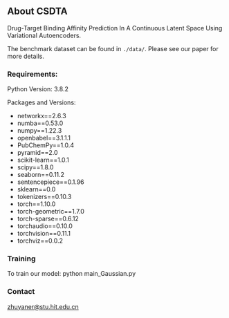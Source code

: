 ## About CSDTA
Drug-Target Binding Affinity Prediction In A Continuous Latent Space Using Variational Autoencoders.

The benchmark dataset can be found in `./data/`. Please see our paper for more details.

### Requirements:
  Python Version: 3.8.2
  
  Packages and Versions:
  - networkx==2.6.3
  - numba==0.53.0
  - numpy==1.22.3
  - openbabel==3.1.1.1
  - PubChemPy==1.0.4
  - pyramid==2.0
  - scikit-learn==1.0.1
  - scipy==1.8.0
  - seaborn==0.11.2
  - sentencepiece==0.1.96
  - sklearn==0.0
  - tokenizers==0.10.3
  - torch==1.10.0
  - torch-geometric==1.7.0
  - torch-sparse==0.6.12
  - torchaudio==0.10.0
  - torchvision==0.11.1
  - torchviz==0.0.2

### Training
To train our model:
python main_Gaussian.py
### Contact
zhuyaner@stu.hit.edu.cn
